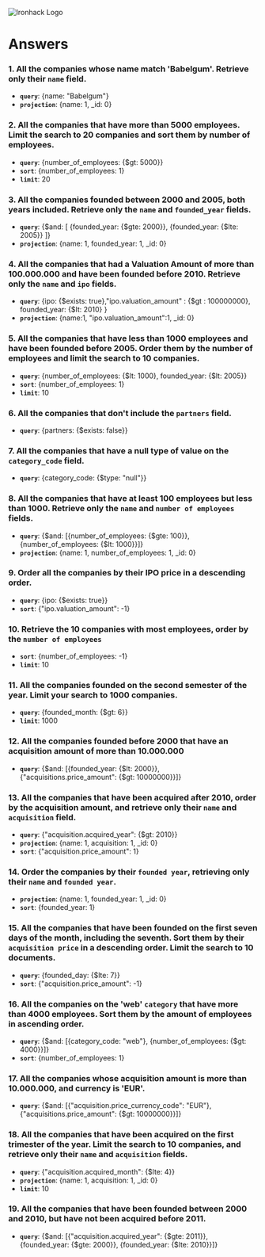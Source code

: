 ![Ironhack Logo](https://i.imgur.com/1QgrNNw.png)

# Answers

### 1. All the companies whose name match 'Babelgum'. Retrieve only their `name` field.

- **`query`**: {name: "Babelgum"}
- **`projection`**: {name: 1, _id: 0}


### 2. All the companies that have more than 5000 employees. Limit the search to 20 companies and sort them by **number of employees**.

- **`query`**: {number_of_employees: {$gt: 5000}}
- **`sort`**: {number_of_employees: 1}
- **`limit`**: 20

### 3. All the companies founded between 2000 and 2005, both years included. Retrieve only the `name` and `founded_year` fields.

- **`query`**: {$and: [ {founded_year: {$gte: 2000}}, {founded_year: {$lte: 2005}} ]}
- **`projection`**: {name: 1, founded_year: 1, _id: 0}

### 4. All the companies that had a Valuation Amount of more than 100.000.000 and have been founded before 2010. Retrieve only the `name` and `ipo` fields.

- **`query`**: {ipo: {$exists: true},"ipo.valuation_amount" : {$gt : 100000000}, founded_year: {$lt: 2010} }
- **`projection`**: {name:1, "ipo.valuation_amount":1, _id: 0}


### 5. All the companies that have less than 1000 employees and have been founded before 2005. Order them by the number of employees and limit the search to 10 companies.

- **`query`**: {number_of_employees: {$lt: 1000}, founded_year: {$lt: 2005}}
- **`sort`**: {number_of_employees: 1}
- **`limit`**: 10

### 6. All the companies that don't include the `partners` field.

- **`query`**: {partners: {$exists: false}}


### 7. All the companies that have a null type of value on the `category_code` field.

- **`query`**: {category_code: {$type: "null"}}


### 8. All the companies that have at least 100 employees but less than 1000. Retrieve only the `name` and `number of employees` fields.

- **`query`**: {$and: [{number_of_employees: {$gte: 100}}, {number_of_employees: {$lt: 1000}}]}
- **`projection`**: {name: 1, number_of_employees: 1, _id: 0}


### 9. Order all the companies by their IPO price in a descending order.

- **`query`**: {ipo: {$exists: true}}
- **`sort`**: {"ipo.valuation_amount": -1}


### 10. Retrieve the 10 companies with most employees, order by the `number of employees`


- **`sort`**: {number_of_employees: -1}
- **`limit`**: 10

### 11. All the companies founded on the second semester of the year. Limit your search to 1000 companies.

- **`query`**: {founded_month: {$gt: 6}}
- **`limit`**: 1000

### 12. All the companies founded before 2000 that have an acquisition amount of more than 10.000.000

- **`query`**: {$and: [{founded_year: {$lt: 2000}}, {"acquisitions.price_amount": {$gt: 10000000}}]}

### 13. All the companies that have been acquired after 2010, order by the acquisition amount, and retrieve only their `name` and `acquisition` field.

- **`query`**: {"acquisition.acquired_year": {$gt: 2010}}
- **`projection`**: {name: 1, acquisition: 1, _id: 0}
- **`sort`**: {"acquisition.price_amount": 1}


### 14. Order the companies by their `founded year`, retrieving only their `name` and `founded year`.

- **`projection`**: {name: 1, founded_year: 1, _id: 0}
- **`sort`**: {founded_year: 1}


### 15. All the companies that have been founded on the first seven days of the month, including the seventh. Sort them by their `acquisition price` in a descending order. Limit the search to 10 documents.

- **`query`**: {founded_day: {$lte: 7}}
- **`sort`**: {"acquisition.price_amount": -1}


### 16. All the companies on the 'web' `category` that have more than 4000 employees. Sort them by the amount of employees in ascending order.

- **`query`**: {$and: [{category_code: "web"}, {number_of_employees: {$gt: 4000}}]}
- **`sort`**: {number_of_employees: 1}

### 17. All the companies whose acquisition amount is more than 10.000.000, and currency is 'EUR'.

- **`query`**: {$and: [{"acquisition.price_currency_code": "EUR"}, {"acquisitions.price_amount": {$gt: 10000000}}]}


### 18. All the companies that have been acquired on the first trimester of the year. Limit the search to 10 companies, and retrieve only their `name` and `acquisition` fields.

- **`query`**: {"acquisition.acquired_month": {$lte: 4}}
- **`projection`**: {name: 1, acquisition: 1, _id: 0}
- **`limit`**: 10


### 19. All the companies that have been founded between 2000 and 2010, but have not been acquired before 2011.

- **`query`**: {$and: [{"acquisition.acquired_year": {$gte: 2011}}, {founded_year: {$gte: 2000}}, {founded_year: {$lte: 2010}}]}
